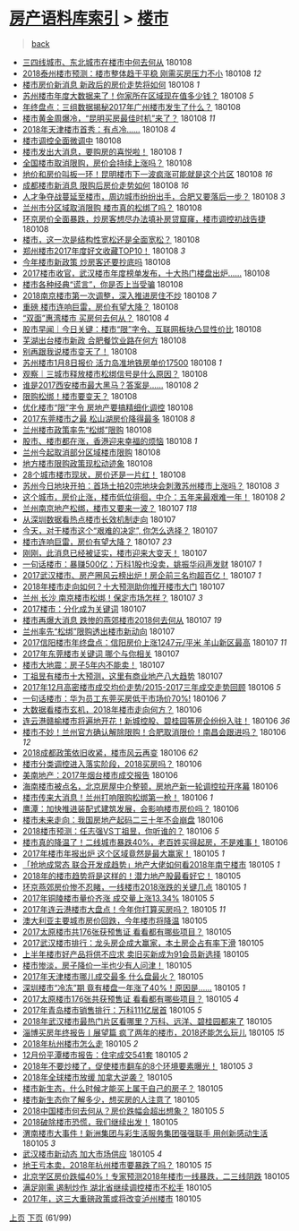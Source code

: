 [房产语料库索引](../../README.md)  > [楼市](楼市.md)
====
> [back](../README.md)

- [三四线城市、东北城市在楼市中何去何从](http://jkwz.applinzi.com/ittc/7056236841483633681.html#%E4%B8%89%E5%9B%9B%E7%BA%BF%E5%9F%8E%E5%B8%82%E3%80%81%E4%B8%9C%E5%8C%97%E5%9F%8E%E5%B8%82%E5%9C%A8%E6%A5%BC%E5%B8%82%E4%B8%AD%E4%BD%95%E5%8E%BB%E4%BD%95%E4%BB%8E) 180108  
- [2018泰州楼市预测：楼市整体趋于平稳 刚需买房压力不小](http://jkwz.applinzi.com/ittc/7056233590776398864.html#2018%E6%B3%B0%E5%B7%9E%E6%A5%BC%E5%B8%82%E9%A2%84%E6%B5%8B%EF%BC%9A%E6%A5%BC%E5%B8%82%E6%95%B4%E4%BD%93%E8%B6%8B%E4%BA%8E%E5%B9%B3%E7%A8%B3+%E5%88%9A%E9%9C%80%E4%B9%B0%E6%88%BF%E5%8E%8B%E5%8A%9B%E4%B8%8D%E5%B0%8F) 180108 *12* 
- [楼市房价新消息 新政后的房价走势将如何](http://jkwz.applinzi.com/ittc/7056223447070278672.html#%E6%A5%BC%E5%B8%82%E6%88%BF%E4%BB%B7%E6%96%B0%E6%B6%88%E6%81%AF+%E6%96%B0%E6%94%BF%E5%90%8E%E7%9A%84%E6%88%BF%E4%BB%B7%E8%B5%B0%E5%8A%BF%E5%B0%86%E5%A6%82%E4%BD%95) 180108 *1* 
- [苏州楼市年度大数据来了！你家所在区域现在值多少钱？](http://jkwz.applinzi.com/ittc/7056222370220475408.html#%E8%8B%8F%E5%B7%9E%E6%A5%BC%E5%B8%82%E5%B9%B4%E5%BA%A6%E5%A4%A7%E6%95%B0%E6%8D%AE%E6%9D%A5%E4%BA%86%EF%BC%81%E4%BD%A0%E5%AE%B6%E6%89%80%E5%9C%A8%E5%8C%BA%E5%9F%9F%E7%8E%B0%E5%9C%A8%E5%80%BC%E5%A4%9A%E5%B0%91%E9%92%B1%EF%BC%9F) 180108 *5* 
- [年终盘点：三组数据揭秘2017年广州楼市发生了什么？](http://jkwz.applinzi.com/ittc/7056221961800123409.html#%E5%B9%B4%E7%BB%88%E7%9B%98%E7%82%B9%EF%BC%9A%E4%B8%89%E7%BB%84%E6%95%B0%E6%8D%AE%E6%8F%AD%E7%A7%982017%E5%B9%B4%E5%B9%BF%E5%B7%9E%E6%A5%BC%E5%B8%82%E5%8F%91%E7%94%9F%E4%BA%86%E4%BB%80%E4%B9%88%EF%BC%9F) 180108  
- [楼市黄金周爆冷，“昆明买房最佳时机”来了？](http://jkwz.applinzi.com/ittc/7056221733592237067.html#%E6%A5%BC%E5%B8%82%E9%BB%84%E9%87%91%E5%91%A8%E7%88%86%E5%86%B7%EF%BC%8C%E2%80%9C%E6%98%86%E6%98%8E%E4%B9%B0%E6%88%BF%E6%9C%80%E4%BD%B3%E6%97%B6%E6%9C%BA%E2%80%9D%E6%9D%A5%E4%BA%86%EF%BC%9F) 180108 *11* 
- [2018年天津楼市首秀：有点冷……](http://jkwz.applinzi.com/ittc/7056220281603884043.html#2018%E5%B9%B4%E5%A4%A9%E6%B4%A5%E6%A5%BC%E5%B8%82%E9%A6%96%E7%A7%80%EF%BC%9A%E6%9C%89%E7%82%B9%E5%86%B7%E2%80%A6%E2%80%A6) 180108 *4* 
- [楼市调控全面微调中](http://jkwz.applinzi.com/ittc/7056214003297027083.html#%E6%A5%BC%E5%B8%82%E8%B0%83%E6%8E%A7%E5%85%A8%E9%9D%A2%E5%BE%AE%E8%B0%83%E4%B8%AD) 180108  
- [楼市发出大消息，要购房的喜悦啦！](http://jkwz.applinzi.com/ittc/7056200845383697419.html#%E6%A5%BC%E5%B8%82%E5%8F%91%E5%87%BA%E5%A4%A7%E6%B6%88%E6%81%AF%EF%BC%8C%E8%A6%81%E8%B4%AD%E6%88%BF%E7%9A%84%E5%96%9C%E6%82%A6%E5%95%A6%EF%BC%81) 180108 *1* 
- [全国楼市取消限购，房价会持续上涨吗？](http://jkwz.applinzi.com/ittc/7056194360528339984.html#%E5%85%A8%E5%9B%BD%E6%A5%BC%E5%B8%82%E5%8F%96%E6%B6%88%E9%99%90%E8%B4%AD%EF%BC%8C%E6%88%BF%E4%BB%B7%E4%BC%9A%E6%8C%81%E7%BB%AD%E4%B8%8A%E6%B6%A8%E5%90%97%EF%BC%9F) 180108  
- [地价和房价叫板一环！昆明楼市下一波疯涨可能就是这个片区](http://jkwz.applinzi.com/ittc/7056189653349041159.html#%E5%9C%B0%E4%BB%B7%E5%92%8C%E6%88%BF%E4%BB%B7%E5%8F%AB%E6%9D%BF%E4%B8%80%E7%8E%AF%EF%BC%81%E6%98%86%E6%98%8E%E6%A5%BC%E5%B8%82%E4%B8%8B%E4%B8%80%E6%B3%A2%E7%96%AF%E6%B6%A8%E5%8F%AF%E8%83%BD%E5%B0%B1%E6%98%AF%E8%BF%99%E4%B8%AA%E7%89%87%E5%8C%BA) 180108 *16* 
- [成都楼市新消息 限购后房价走势如何](http://jkwz.applinzi.com/ittc/7056178224327820295.html#%E6%88%90%E9%83%BD%E6%A5%BC%E5%B8%82%E6%96%B0%E6%B6%88%E6%81%AF+%E9%99%90%E8%B4%AD%E5%90%8E%E6%88%BF%E4%BB%B7%E8%B5%B0%E5%8A%BF%E5%A6%82%E4%BD%95) 180108 *16* 
- [人才争夺战蔓延至楼市，周边城市纷纷出手，合肥又要落后一步？](http://jkwz.applinzi.com/ittc/7056174952095417361.html#%E4%BA%BA%E6%89%8D%E4%BA%89%E5%A4%BA%E6%88%98%E8%94%93%E5%BB%B6%E8%87%B3%E6%A5%BC%E5%B8%82%EF%BC%8C%E5%91%A8%E8%BE%B9%E5%9F%8E%E5%B8%82%E7%BA%B7%E7%BA%B7%E5%87%BA%E6%89%8B%EF%BC%8C%E5%90%88%E8%82%A5%E5%8F%88%E8%A6%81%E8%90%BD%E5%90%8E%E4%B8%80%E6%AD%A5%EF%BC%9F) 180108 *3* 
- [兰州市分区域取消限购 楼市真的松绑了吗？](http://jkwz.applinzi.com/ittc/7056169512997487623.html#%E5%85%B0%E5%B7%9E%E5%B8%82%E5%88%86%E5%8C%BA%E5%9F%9F%E5%8F%96%E6%B6%88%E9%99%90%E8%B4%AD+%E6%A5%BC%E5%B8%82%E7%9C%9F%E7%9A%84%E6%9D%BE%E7%BB%91%E4%BA%86%E5%90%97%EF%BC%9F) 180108  
- [环京房价全面暴跌，炒房客想尽办法填补房贷窟窿，楼市调控初战告捷](http://jkwz.applinzi.com/ittc/7056167145375794183.html#%E7%8E%AF%E4%BA%AC%E6%88%BF%E4%BB%B7%E5%85%A8%E9%9D%A2%E6%9A%B4%E8%B7%8C%EF%BC%8C%E7%82%92%E6%88%BF%E5%AE%A2%E6%83%B3%E5%B0%BD%E5%8A%9E%E6%B3%95%E5%A1%AB%E8%A1%A5%E6%88%BF%E8%B4%B7%E7%AA%9F%E7%AA%BF%EF%BC%8C%E6%A5%BC%E5%B8%82%E8%B0%83%E6%8E%A7%E5%88%9D%E6%88%98%E5%91%8A%E6%8D%B7) 180108  
- [楼市，这一次是结构性宽松还是全面宽松？](http://jkwz.applinzi.com/ittc/7056164951024993286.html#%E6%A5%BC%E5%B8%82%EF%BC%8C%E8%BF%99%E4%B8%80%E6%AC%A1%E6%98%AF%E7%BB%93%E6%9E%84%E6%80%A7%E5%AE%BD%E6%9D%BE%E8%BF%98%E6%98%AF%E5%85%A8%E9%9D%A2%E5%AE%BD%E6%9D%BE%EF%BC%9F) 180108  
- [郑州楼市2017年度好文收藏TOP10！](http://jkwz.applinzi.com/ittc/7056158096794059783.html#%E9%83%91%E5%B7%9E%E6%A5%BC%E5%B8%822017%E5%B9%B4%E5%BA%A6%E5%A5%BD%E6%96%87%E6%94%B6%E8%97%8FTOP10%EF%BC%81) 180108 *3* 
- [今年楼市新政策 炒房客还要抄底吗](http://jkwz.applinzi.com/ittc/7056156726586246154.html#%E4%BB%8A%E5%B9%B4%E6%A5%BC%E5%B8%82%E6%96%B0%E6%94%BF%E7%AD%96+%E7%82%92%E6%88%BF%E5%AE%A2%E8%BF%98%E8%A6%81%E6%8A%84%E5%BA%95%E5%90%97) 180108  
- [2017楼市收官，武汉楼市年度榜单发布，十大热门楼盘出炉……](http://jkwz.applinzi.com/ittc/7056154165993014283.html#2017%E6%A5%BC%E5%B8%82%E6%94%B6%E5%AE%98%EF%BC%8C%E6%AD%A6%E6%B1%89%E6%A5%BC%E5%B8%82%E5%B9%B4%E5%BA%A6%E6%A6%9C%E5%8D%95%E5%8F%91%E5%B8%83%EF%BC%8C%E5%8D%81%E5%A4%A7%E7%83%AD%E9%97%A8%E6%A5%BC%E7%9B%98%E5%87%BA%E7%82%89%E2%80%A6%E2%80%A6) 180108  
- [楼市各种经典“谎言”，你是否上当受骗](http://jkwz.applinzi.com/ittc/7056152801812415495.html#%E6%A5%BC%E5%B8%82%E5%90%84%E7%A7%8D%E7%BB%8F%E5%85%B8%E2%80%9C%E8%B0%8E%E8%A8%80%E2%80%9D%EF%BC%8C%E4%BD%A0%E6%98%AF%E5%90%A6%E4%B8%8A%E5%BD%93%E5%8F%97%E9%AA%97) 180108  
- [2018南京楼市第一次调整，深入推进房住不炒](http://jkwz.applinzi.com/ittc/7056152019952206864.html#2018%E5%8D%97%E4%BA%AC%E6%A5%BC%E5%B8%82%E7%AC%AC%E4%B8%80%E6%AC%A1%E8%B0%83%E6%95%B4%EF%BC%8C%E6%B7%B1%E5%85%A5%E6%8E%A8%E8%BF%9B%E6%88%BF%E4%BD%8F%E4%B8%8D%E7%82%92) 180108 *7* 
- [重磅 楼市连响巨雷，房价有望大降？](http://jkwz.applinzi.com/ittc/7056144303871493137.html#%E9%87%8D%E7%A3%85+%E6%A5%BC%E5%B8%82%E8%BF%9E%E5%93%8D%E5%B7%A8%E9%9B%B7%EF%BC%8C%E6%88%BF%E4%BB%B7%E6%9C%89%E6%9C%9B%E5%A4%A7%E9%99%8D%EF%BC%9F) 180108  
- [“双面”惠湾楼市 买房何去何从？](http://jkwz.applinzi.com/ittc/7056114215373243402.html#%E2%80%9C%E5%8F%8C%E9%9D%A2%E2%80%9D%E6%83%A0%E6%B9%BE%E6%A5%BC%E5%B8%82+%E4%B9%B0%E6%88%BF%E4%BD%95%E5%8E%BB%E4%BD%95%E4%BB%8E%EF%BC%9F) 180108 *4* 
- [股市早闻｜今日关键：楼市“限”字令、互联网板块凸显性价比](http://jkwz.applinzi.com/ittc/7056139618871673873.html#%E8%82%A1%E5%B8%82%E6%97%A9%E9%97%BB%EF%BD%9C%E4%BB%8A%E6%97%A5%E5%85%B3%E9%94%AE%EF%BC%9A%E6%A5%BC%E5%B8%82%E2%80%9C%E9%99%90%E2%80%9D%E5%AD%97%E4%BB%A4%E3%80%81%E4%BA%92%E8%81%94%E7%BD%91%E6%9D%BF%E5%9D%97%E5%87%B8%E6%98%BE%E6%80%A7%E4%BB%B7%E6%AF%94) 180108  
- [芜湖出台楼市新政 合肥餐饮业路在何方](http://jkwz.applinzi.com/ittc/7056137809478288391.html#%E8%8A%9C%E6%B9%96%E5%87%BA%E5%8F%B0%E6%A5%BC%E5%B8%82%E6%96%B0%E6%94%BF+%E5%90%88%E8%82%A5%E9%A4%90%E9%A5%AE%E4%B8%9A%E8%B7%AF%E5%9C%A8%E4%BD%95%E6%96%B9) 180108  
- [别再跟我说楼市变天了！](http://jkwz.applinzi.com/ittc/7056136993044431889.html#%E5%88%AB%E5%86%8D%E8%B7%9F%E6%88%91%E8%AF%B4%E6%A5%BC%E5%B8%82%E5%8F%98%E5%A4%A9%E4%BA%86%EF%BC%81) 180108  
- [苏州楼市1月8日报价 活力岛准地铁房单价17500](http://jkwz.applinzi.com/ittc/7056105779797427210.html#%E8%8B%8F%E5%B7%9E%E6%A5%BC%E5%B8%821%E6%9C%888%E6%97%A5%E6%8A%A5%E4%BB%B7+%E6%B4%BB%E5%8A%9B%E5%B2%9B%E5%87%86%E5%9C%B0%E9%93%81%E6%88%BF%E5%8D%95%E4%BB%B717500) 180108 *1* 
- [观察｜三城市释放楼市松绑信号是什么原因？](http://jkwz.applinzi.com/ittc/7056133789862855686.html#%E8%A7%82%E5%AF%9F%EF%BD%9C%E4%B8%89%E5%9F%8E%E5%B8%82%E9%87%8A%E6%94%BE%E6%A5%BC%E5%B8%82%E6%9D%BE%E7%BB%91%E4%BF%A1%E5%8F%B7%E6%98%AF%E4%BB%80%E4%B9%88%E5%8E%9F%E5%9B%A0%EF%BC%9F) 180108  
- [谁是2017西安楼市最大黑马？答案是……](http://jkwz.applinzi.com/ittc/7056132303707702289.html#%E8%B0%81%E6%98%AF2017%E8%A5%BF%E5%AE%89%E6%A5%BC%E5%B8%82%E6%9C%80%E5%A4%A7%E9%BB%91%E9%A9%AC%EF%BC%9F%E7%AD%94%E6%A1%88%E6%98%AF%E2%80%A6%E2%80%A6) 180108 *2* 
- [限购松绑！楼市要变天？](http://jkwz.applinzi.com/ittc/7056130459107329041.html#%E9%99%90%E8%B4%AD%E6%9D%BE%E7%BB%91%EF%BC%81%E6%A5%BC%E5%B8%82%E8%A6%81%E5%8F%98%E5%A4%A9%EF%BC%9F) 180108  
- [优化楼市“限”字令 房地产要搞精细化调控](http://jkwz.applinzi.com/ittc/7056125596881388550.html#%E4%BC%98%E5%8C%96%E6%A5%BC%E5%B8%82%E2%80%9C%E9%99%90%E2%80%9D%E5%AD%97%E4%BB%A4+%E6%88%BF%E5%9C%B0%E4%BA%A7%E8%A6%81%E6%90%9E%E7%B2%BE%E7%BB%86%E5%8C%96%E8%B0%83%E6%8E%A7) 180108  
- [2017东莞楼市之最 松山湖房价降得最多](http://jkwz.applinzi.com/ittc/7056121998537655302.html#2017%E4%B8%9C%E8%8E%9E%E6%A5%BC%E5%B8%82%E4%B9%8B%E6%9C%80+%E6%9D%BE%E5%B1%B1%E6%B9%96%E6%88%BF%E4%BB%B7%E9%99%8D%E5%BE%97%E6%9C%80%E5%A4%9A) 180108 *8* 
- [兰州楼市政策率先“松绑”限购](http://jkwz.applinzi.com/ittc/7056120447387567121.html#%E5%85%B0%E5%B7%9E%E6%A5%BC%E5%B8%82%E6%94%BF%E7%AD%96%E7%8E%87%E5%85%88%E2%80%9C%E6%9D%BE%E7%BB%91%E2%80%9D%E9%99%90%E8%B4%AD) 180108  
- [股市、楼市都在涨，香港迎来幸福的烦恼](http://jkwz.applinzi.com/ittc/7056118637188875270.html#%E8%82%A1%E5%B8%82%E3%80%81%E6%A5%BC%E5%B8%82%E9%83%BD%E5%9C%A8%E6%B6%A8%EF%BC%8C%E9%A6%99%E6%B8%AF%E8%BF%8E%E6%9D%A5%E5%B9%B8%E7%A6%8F%E7%9A%84%E7%83%A6%E6%81%BC) 180108 *1* 
- [兰州今起取消部分区域楼市限购](http://jkwz.applinzi.com/ittc/7056115989630944273.html#%E5%85%B0%E5%B7%9E%E4%BB%8A%E8%B5%B7%E5%8F%96%E6%B6%88%E9%83%A8%E5%88%86%E5%8C%BA%E5%9F%9F%E6%A5%BC%E5%B8%82%E9%99%90%E8%B4%AD) 180108  
- [地方楼市限购政策现松动迹象](http://jkwz.applinzi.com/ittc/7056103574667265040.html#%E5%9C%B0%E6%96%B9%E6%A5%BC%E5%B8%82%E9%99%90%E8%B4%AD%E6%94%BF%E7%AD%96%E7%8E%B0%E6%9D%BE%E5%8A%A8%E8%BF%B9%E8%B1%A1) 180108  
- [28个城市楼市现状，房价还是一片红！](http://jkwz.applinzi.com/ittc/7055914532503815178.html#28%E4%B8%AA%E5%9F%8E%E5%B8%82%E6%A5%BC%E5%B8%82%E7%8E%B0%E7%8A%B6%EF%BC%8C%E6%88%BF%E4%BB%B7%E8%BF%98%E6%98%AF%E4%B8%80%E7%89%87%E7%BA%A2%EF%BC%81) 180108  
- [苏州今日地块开拍：首场土拍20宗地块会刺激苏州楼市上涨吗？](http://jkwz.applinzi.com/ittc/7055968577624998918.html#%E8%8B%8F%E5%B7%9E%E4%BB%8A%E6%97%A5%E5%9C%B0%E5%9D%97%E5%BC%80%E6%8B%8D%EF%BC%9A%E9%A6%96%E5%9C%BA%E5%9C%9F%E6%8B%8D20%E5%AE%97%E5%9C%B0%E5%9D%97%E4%BC%9A%E5%88%BA%E6%BF%80%E8%8B%8F%E5%B7%9E%E6%A5%BC%E5%B8%82%E4%B8%8A%E6%B6%A8%E5%90%97%EF%BC%9F) 180108 *3* 
- [这个城市，房价止涨，楼市低位徘徊，中介：五年来最艰难一年！](http://jkwz.applinzi.com/ittc/7055992646130992138.html#%E8%BF%99%E4%B8%AA%E5%9F%8E%E5%B8%82%EF%BC%8C%E6%88%BF%E4%BB%B7%E6%AD%A2%E6%B6%A8%EF%BC%8C%E6%A5%BC%E5%B8%82%E4%BD%8E%E4%BD%8D%E5%BE%98%E5%BE%8A%EF%BC%8C%E4%B8%AD%E4%BB%8B%EF%BC%9A%E4%BA%94%E5%B9%B4%E6%9D%A5%E6%9C%80%E8%89%B0%E9%9A%BE%E4%B8%80%E5%B9%B4%EF%BC%81) 180108 *2* 
- [兰州南京地产松绑，楼市又要来一波？](http://jkwz.applinzi.com/ittc/7055986344239563786.html#%E5%85%B0%E5%B7%9E%E5%8D%97%E4%BA%AC%E5%9C%B0%E4%BA%A7%E6%9D%BE%E7%BB%91%EF%BC%8C%E6%A5%BC%E5%B8%82%E5%8F%88%E8%A6%81%E6%9D%A5%E4%B8%80%E6%B3%A2%EF%BC%9F) 180107 *118* 
- [从深圳数据看热点楼市长效机制走向](http://jkwz.applinzi.com/ittc/7055965642337813510.html#%E4%BB%8E%E6%B7%B1%E5%9C%B3%E6%95%B0%E6%8D%AE%E7%9C%8B%E7%83%AD%E7%82%B9%E6%A5%BC%E5%B8%82%E9%95%BF%E6%95%88%E6%9C%BA%E5%88%B6%E8%B5%B0%E5%90%91) 180107  
- [今天，对于楼市这个“艰难的决定”, 你怎么选择？](http://jkwz.applinzi.com/ittc/7055948542277846032.html#%E4%BB%8A%E5%A4%A9%EF%BC%8C%E5%AF%B9%E4%BA%8E%E6%A5%BC%E5%B8%82%E8%BF%99%E4%B8%AA%E2%80%9C%E8%89%B0%E9%9A%BE%E7%9A%84%E5%86%B3%E5%AE%9A%E2%80%9D%2C+%E4%BD%A0%E6%80%8E%E4%B9%88%E9%80%89%E6%8B%A9%EF%BC%9F) 180107  
- [楼市连响巨雷，房价有望大降？](http://jkwz.applinzi.com/ittc/7055941173686830091.html#%E6%A5%BC%E5%B8%82%E8%BF%9E%E5%93%8D%E5%B7%A8%E9%9B%B7%EF%BC%8C%E6%88%BF%E4%BB%B7%E6%9C%89%E6%9C%9B%E5%A4%A7%E9%99%8D%EF%BC%9F) 180107 *23* 
- [刚刚，此消息已经被证实，楼市迎来大变天！](http://jkwz.applinzi.com/ittc/7055919811576464400.html#%E5%88%9A%E5%88%9A%EF%BC%8C%E6%AD%A4%E6%B6%88%E6%81%AF%E5%B7%B2%E7%BB%8F%E8%A2%AB%E8%AF%81%E5%AE%9E%EF%BC%8C%E6%A5%BC%E5%B8%82%E8%BF%8E%E6%9D%A5%E5%A4%A7%E5%8F%98%E5%A4%A9%EF%BC%81) 180107  
- [一句话楼市：暴赚500亿：万科1股也没卖，姚振华闷声发财](http://jkwz.applinzi.com/ittc/7055891799103505415.html#%E4%B8%80%E5%8F%A5%E8%AF%9D%E6%A5%BC%E5%B8%82%EF%BC%9A%E6%9A%B4%E8%B5%9A500%E4%BA%BF%EF%BC%9A%E4%B8%87%E7%A7%911%E8%82%A1%E4%B9%9F%E6%B2%A1%E5%8D%96%EF%BC%8C%E5%A7%9A%E6%8C%AF%E5%8D%8E%E9%97%B7%E5%A3%B0%E5%8F%91%E8%B4%A2) 180107 *1* 
- [2017武汉楼市、房产圈风云榜出炉！房企前三名均超百亿！](http://jkwz.applinzi.com/ittc/7055905730312274954.html#2017%E6%AD%A6%E6%B1%89%E6%A5%BC%E5%B8%82%E3%80%81%E6%88%BF%E4%BA%A7%E5%9C%88%E9%A3%8E%E4%BA%91%E6%A6%9C%E5%87%BA%E7%82%89%EF%BC%81%E6%88%BF%E4%BC%81%E5%89%8D%E4%B8%89%E5%90%8D%E5%9D%87%E8%B6%85%E7%99%BE%E4%BA%BF%EF%BC%81) 180107 *1* 
- [2018年楼市走向如何？十大预测助你推开楼市大门](http://jkwz.applinzi.com/ittc/7055882776820057095.html#2018%E5%B9%B4%E6%A5%BC%E5%B8%82%E8%B5%B0%E5%90%91%E5%A6%82%E4%BD%95%EF%BC%9F%E5%8D%81%E5%A4%A7%E9%A2%84%E6%B5%8B%E5%8A%A9%E4%BD%A0%E6%8E%A8%E5%BC%80%E6%A5%BC%E5%B8%82%E5%A4%A7%E9%97%A8) 180107  
- [兰州 长沙 南京楼市松绑！保定市场怎样？](http://jkwz.applinzi.com/ittc/7055865602919367691.html#%E5%85%B0%E5%B7%9E+%E9%95%BF%E6%B2%99+%E5%8D%97%E4%BA%AC%E6%A5%BC%E5%B8%82%E6%9D%BE%E7%BB%91%EF%BC%81%E4%BF%9D%E5%AE%9A%E5%B8%82%E5%9C%BA%E6%80%8E%E6%A0%B7%EF%BC%9F) 180107 *3* 
- [2017楼市：分化成为关键词](http://jkwz.applinzi.com/ittc/7055845443605365767.html#2017%E6%A5%BC%E5%B8%82%EF%BC%9A%E5%88%86%E5%8C%96%E6%88%90%E4%B8%BA%E5%85%B3%E9%94%AE%E8%AF%8D) 180107  
- [楼市再爆大消息 跌惨的燕郊楼市2018何去何从](http://jkwz.applinzi.com/ittc/7055792702220665863.html#%E6%A5%BC%E5%B8%82%E5%86%8D%E7%88%86%E5%A4%A7%E6%B6%88%E6%81%AF+%E8%B7%8C%E6%83%A8%E7%9A%84%E7%87%95%E9%83%8A%E6%A5%BC%E5%B8%822018%E4%BD%95%E5%8E%BB%E4%BD%95%E4%BB%8E) 180107 *19* 
- [兰州率先“松绑”限购透出楼市新动向](http://jkwz.applinzi.com/ittc/7055779911023723537.html#%E5%85%B0%E5%B7%9E%E7%8E%87%E5%85%88%E2%80%9C%E6%9D%BE%E7%BB%91%E2%80%9D%E9%99%90%E8%B4%AD%E9%80%8F%E5%87%BA%E6%A5%BC%E5%B8%82%E6%96%B0%E5%8A%A8%E5%90%91) 180107  
- [2017信阳楼市年终盘点：信阳房价上涨1247元/平米 羊山新区最高](http://jkwz.applinzi.com/ittc/7055762177607074833.html#2017%E4%BF%A1%E9%98%B3%E6%A5%BC%E5%B8%82%E5%B9%B4%E7%BB%88%E7%9B%98%E7%82%B9%EF%BC%9A%E4%BF%A1%E9%98%B3%E6%88%BF%E4%BB%B7%E4%B8%8A%E6%B6%A81247%E5%85%83%2F%E5%B9%B3%E7%B1%B3+%E7%BE%8A%E5%B1%B1%E6%96%B0%E5%8C%BA%E6%9C%80%E9%AB%98) 180107 *11* 
- [2017年东莞楼市关键词 哪个与你相关](http://jkwz.applinzi.com/ittc/7055757895835059207.html#2017%E5%B9%B4%E4%B8%9C%E8%8E%9E%E6%A5%BC%E5%B8%82%E5%85%B3%E9%94%AE%E8%AF%8D+%E5%93%AA%E4%B8%AA%E4%B8%8E%E4%BD%A0%E7%9B%B8%E5%85%B3) 180107  
- [楼市大地震：房子5年内不能卖！](http://jkwz.applinzi.com/ittc/7055745051508868102.html#%E6%A5%BC%E5%B8%82%E5%A4%A7%E5%9C%B0%E9%9C%87%EF%BC%9A%E6%88%BF%E5%AD%905%E5%B9%B4%E5%86%85%E4%B8%8D%E8%83%BD%E5%8D%96%EF%BC%81) 180107  
- [丁祖昱有楼市十大预测，这里有商业地产八大趋势](http://jkwz.applinzi.com/ittc/7055722156522996753.html#%E4%B8%81%E7%A5%96%E6%98%B1%E6%9C%89%E6%A5%BC%E5%B8%82%E5%8D%81%E5%A4%A7%E9%A2%84%E6%B5%8B%EF%BC%8C%E8%BF%99%E9%87%8C%E6%9C%89%E5%95%86%E4%B8%9A%E5%9C%B0%E4%BA%A7%E5%85%AB%E5%A4%A7%E8%B6%8B%E5%8A%BF) 180107  
- [2017年12月高密楼市成交均价走势/2015-2017三年成交走势回顾](http://jkwz.applinzi.com/ittc/7055499538146526215.html#2017%E5%B9%B412%E6%9C%88%E9%AB%98%E5%AF%86%E6%A5%BC%E5%B8%82%E6%88%90%E4%BA%A4%E5%9D%87%E4%BB%B7%E8%B5%B0%E5%8A%BF%2F2015-2017%E4%B8%89%E5%B9%B4%E6%88%90%E4%BA%A4%E8%B5%B0%E5%8A%BF%E5%9B%9E%E9%A1%BE) 180106 *5* 
- [一句话楼市：华为员工东莞买房低于市场价70%!](http://jkwz.applinzi.com/ittc/7055490990054310929.html#%E4%B8%80%E5%8F%A5%E8%AF%9D%E6%A5%BC%E5%B8%82%EF%BC%9A%E5%8D%8E%E4%B8%BA%E5%91%98%E5%B7%A5%E4%B8%9C%E8%8E%9E%E4%B9%B0%E6%88%BF%E4%BD%8E%E4%BA%8E%E5%B8%82%E5%9C%BA%E4%BB%B770%25%21) 180106 *7* 
- [大数据看楼市玄机，2018年楼市走向何方？](http://jkwz.applinzi.com/ittc/7055462216076100618.html#%E5%A4%A7%E6%95%B0%E6%8D%AE%E7%9C%8B%E6%A5%BC%E5%B8%82%E7%8E%84%E6%9C%BA%EF%BC%8C2018%E5%B9%B4%E6%A5%BC%E5%B8%82%E8%B5%B0%E5%90%91%E4%BD%95%E6%96%B9%EF%BC%9F) 180106  
- [连云港赣榆楼市将遍地开花！新城控股、碧桂园等房企纷纷入驻！](http://jkwz.applinzi.com/ittc/7055440521680389131.html#%E8%BF%9E%E4%BA%91%E6%B8%AF%E8%B5%A3%E6%A6%86%E6%A5%BC%E5%B8%82%E5%B0%86%E9%81%8D%E5%9C%B0%E5%BC%80%E8%8A%B1%EF%BC%81%E6%96%B0%E5%9F%8E%E6%8E%A7%E8%82%A1%E3%80%81%E7%A2%A7%E6%A1%82%E5%9B%AD%E7%AD%89%E6%88%BF%E4%BC%81%E7%BA%B7%E7%BA%B7%E5%85%A5%E9%A9%BB%EF%BC%81) 180106 *36* 
- [楼市不妙！兰州官方确认解除限购！合肥取消限价！南昌会跟进吗？](http://jkwz.applinzi.com/ittc/7055431825915118602.html#%E6%A5%BC%E5%B8%82%E4%B8%8D%E5%A6%99%EF%BC%81%E5%85%B0%E5%B7%9E%E5%AE%98%E6%96%B9%E7%A1%AE%E8%AE%A4%E8%A7%A3%E9%99%A4%E9%99%90%E8%B4%AD%EF%BC%81%E5%90%88%E8%82%A5%E5%8F%96%E6%B6%88%E9%99%90%E4%BB%B7%EF%BC%81%E5%8D%97%E6%98%8C%E4%BC%9A%E8%B7%9F%E8%BF%9B%E5%90%97%EF%BC%9F) 180106 *12* 
- [2018成都政策依旧收紧，楼市风云再变](http://jkwz.applinzi.com/ittc/7055431263333123079.html#2018%E6%88%90%E9%83%BD%E6%94%BF%E7%AD%96%E4%BE%9D%E6%97%A7%E6%94%B6%E7%B4%A7%EF%BC%8C%E6%A5%BC%E5%B8%82%E9%A3%8E%E4%BA%91%E5%86%8D%E5%8F%98) 180106 *62* 
- [楼市分类调控进入落实阶段，2018买房吗？](http://jkwz.applinzi.com/ittc/7055427920430892049.html#%E6%A5%BC%E5%B8%82%E5%88%86%E7%B1%BB%E8%B0%83%E6%8E%A7%E8%BF%9B%E5%85%A5%E8%90%BD%E5%AE%9E%E9%98%B6%E6%AE%B5%EF%BC%8C2018%E4%B9%B0%E6%88%BF%E5%90%97%EF%BC%9F) 180106  
- [美南地产：2017年烟台楼市成交报告](http://jkwz.applinzi.com/ittc/7055423760469853194.html#%E7%BE%8E%E5%8D%97%E5%9C%B0%E4%BA%A7%EF%BC%9A2017%E5%B9%B4%E7%83%9F%E5%8F%B0%E6%A5%BC%E5%B8%82%E6%88%90%E4%BA%A4%E6%8A%A5%E5%91%8A) 180106  
- [海南楼市被点名，北京房屋中介整顿，房地产新一轮调控拉开序幕](http://jkwz.applinzi.com/ittc/7055415556834853905.html#%E6%B5%B7%E5%8D%97%E6%A5%BC%E5%B8%82%E8%A2%AB%E7%82%B9%E5%90%8D%EF%BC%8C%E5%8C%97%E4%BA%AC%E6%88%BF%E5%B1%8B%E4%B8%AD%E4%BB%8B%E6%95%B4%E9%A1%BF%EF%BC%8C%E6%88%BF%E5%9C%B0%E4%BA%A7%E6%96%B0%E4%B8%80%E8%BD%AE%E8%B0%83%E6%8E%A7%E6%8B%89%E5%BC%80%E5%BA%8F%E5%B9%95) 180106  
- [楼市传来大消息！兰州打响限购松绑第一枪！](http://jkwz.applinzi.com/ittc/7055403163471840262.html#%E6%A5%BC%E5%B8%82%E4%BC%A0%E6%9D%A5%E5%A4%A7%E6%B6%88%E6%81%AF%EF%BC%81%E5%85%B0%E5%B7%9E%E6%89%93%E5%93%8D%E9%99%90%E8%B4%AD%E6%9D%BE%E7%BB%91%E7%AC%AC%E4%B8%80%E6%9E%AA%EF%BC%81) 180106 *1* 
- [鹰潭：加快推进装配式建筑发展，会影响楼市房价吗？](http://jkwz.applinzi.com/ittc/7055378611832357895.html#%E9%B9%B0%E6%BD%AD%EF%BC%9A%E5%8A%A0%E5%BF%AB%E6%8E%A8%E8%BF%9B%E8%A3%85%E9%85%8D%E5%BC%8F%E5%BB%BA%E7%AD%91%E5%8F%91%E5%B1%95%EF%BC%8C%E4%BC%9A%E5%BD%B1%E5%93%8D%E6%A5%BC%E5%B8%82%E6%88%BF%E4%BB%B7%E5%90%97%EF%BC%9F) 180106  
- [楼市未来走向：我国房地产起码二三十年不会崩盘](http://jkwz.applinzi.com/ittc/7055226178728625163.html#%E6%A5%BC%E5%B8%82%E6%9C%AA%E6%9D%A5%E8%B5%B0%E5%90%91%EF%BC%9A%E6%88%91%E5%9B%BD%E6%88%BF%E5%9C%B0%E4%BA%A7%E8%B5%B7%E7%A0%81%E4%BA%8C%E4%B8%89%E5%8D%81%E5%B9%B4%E4%B8%8D%E4%BC%9A%E5%B4%A9%E7%9B%98) 180106  
- [2018楼市预测：任志强VS丁祖昱，你听谁的？](http://jkwz.applinzi.com/ittc/7055254238987289610.html#2018%E6%A5%BC%E5%B8%82%E9%A2%84%E6%B5%8B%EF%BC%9A%E4%BB%BB%E5%BF%97%E5%BC%BAVS%E4%B8%81%E7%A5%96%E6%98%B1%EF%BC%8C%E4%BD%A0%E5%90%AC%E8%B0%81%E7%9A%84%EF%BC%9F) 180106 *5* 
- [楼市真的降温了！二线城市暴跌40%，老百姓买得起房，不是难事！](http://jkwz.applinzi.com/ittc/7055250643973833734.html#%E6%A5%BC%E5%B8%82%E7%9C%9F%E7%9A%84%E9%99%8D%E6%B8%A9%E4%BA%86%EF%BC%81%E4%BA%8C%E7%BA%BF%E5%9F%8E%E5%B8%82%E6%9A%B4%E8%B7%8C40%25%EF%BC%8C%E8%80%81%E7%99%BE%E5%A7%93%E4%B9%B0%E5%BE%97%E8%B5%B7%E6%88%BF%EF%BC%8C%E4%B8%8D%E6%98%AF%E9%9A%BE%E4%BA%8B%EF%BC%81) 180106  
- [2017年楼市年报出炉 这个区域竟然是最大赢家！](http://jkwz.applinzi.com/ittc/7055232854621946886.html#2017%E5%B9%B4%E6%A5%BC%E5%B8%82%E5%B9%B4%E6%8A%A5%E5%87%BA%E7%82%89+%E8%BF%99%E4%B8%AA%E5%8C%BA%E5%9F%9F%E7%AB%9F%E7%84%B6%E6%98%AF%E6%9C%80%E5%A4%A7%E8%B5%A2%E5%AE%B6%EF%BC%81) 180105 *1* 
- [「抢地成常态 联合开发成趋势」地产大佬如何看2018年南宁楼市](http://jkwz.applinzi.com/ittc/7055218606583841809.html#%E3%80%8C%E6%8A%A2%E5%9C%B0%E6%88%90%E5%B8%B8%E6%80%81+%E8%81%94%E5%90%88%E5%BC%80%E5%8F%91%E6%88%90%E8%B6%8B%E5%8A%BF%E3%80%8D%E5%9C%B0%E4%BA%A7%E5%A4%A7%E4%BD%AC%E5%A6%82%E4%BD%95%E7%9C%8B2018%E5%B9%B4%E5%8D%97%E5%AE%81%E6%A5%BC%E5%B8%82) 180105 *1* 
- [2018年的楼市趋势将是这样的！潜力地产股最看好它！](http://jkwz.applinzi.com/ittc/7055217947050509323.html#2018%E5%B9%B4%E7%9A%84%E6%A5%BC%E5%B8%82%E8%B6%8B%E5%8A%BF%E5%B0%86%E6%98%AF%E8%BF%99%E6%A0%B7%E7%9A%84%EF%BC%81%E6%BD%9C%E5%8A%9B%E5%9C%B0%E4%BA%A7%E8%82%A1%E6%9C%80%E7%9C%8B%E5%A5%BD%E5%AE%83%EF%BC%81) 180105  
- [环京燕郊房价惨不忍睹，一线楼市2018涨跌的关键几点](http://jkwz.applinzi.com/ittc/7055215034924270598.html#%E7%8E%AF%E4%BA%AC%E7%87%95%E9%83%8A%E6%88%BF%E4%BB%B7%E6%83%A8%E4%B8%8D%E5%BF%8D%E7%9D%B9%EF%BC%8C%E4%B8%80%E7%BA%BF%E6%A5%BC%E5%B8%822018%E6%B6%A8%E8%B7%8C%E7%9A%84%E5%85%B3%E9%94%AE%E5%87%A0%E7%82%B9) 180105 *1* 
- [2017年铜陵楼市量价齐涨 成交量上涨13.34%](http://jkwz.applinzi.com/ittc/7055171021127025674.html#2017%E5%B9%B4%E9%93%9C%E9%99%B5%E6%A5%BC%E5%B8%82%E9%87%8F%E4%BB%B7%E9%BD%90%E6%B6%A8+%E6%88%90%E4%BA%A4%E9%87%8F%E4%B8%8A%E6%B6%A813.34%25) 180105 *5* 
- [2017年连云港楼市大盘点！今年你打算买房吗？](http://jkwz.applinzi.com/ittc/7055153131858428945.html#2017%E5%B9%B4%E8%BF%9E%E4%BA%91%E6%B8%AF%E6%A5%BC%E5%B8%82%E5%A4%A7%E7%9B%98%E7%82%B9%EF%BC%81%E4%BB%8A%E5%B9%B4%E4%BD%A0%E6%89%93%E7%AE%97%E4%B9%B0%E6%88%BF%E5%90%97%EF%BC%9F) 180105 *11* 
- [澳大利亚主要城市房价回跌，今年楼市将降温](http://jkwz.applinzi.com/ittc/7055144847374025745.html#%E6%BE%B3%E5%A4%A7%E5%88%A9%E4%BA%9A%E4%B8%BB%E8%A6%81%E5%9F%8E%E5%B8%82%E6%88%BF%E4%BB%B7%E5%9B%9E%E8%B7%8C%EF%BC%8C%E4%BB%8A%E5%B9%B4%E6%A5%BC%E5%B8%82%E5%B0%86%E9%99%8D%E6%B8%A9) 180105  
- [2017太原楼市共176张获预售证 看看都有哪些项目？](http://jkwz.applinzi.com/ittc/7055144890533413894.html#2017%E5%A4%AA%E5%8E%9F%E6%A5%BC%E5%B8%82%E5%85%B1176%E5%BC%A0%E8%8E%B7%E9%A2%84%E5%94%AE%E8%AF%81+%E7%9C%8B%E7%9C%8B%E9%83%BD%E6%9C%89%E5%93%AA%E4%BA%9B%E9%A1%B9%E7%9B%AE%EF%BC%9F) 180105  
- [2017武汉楼市排行：龙头房企成大赢家，本土房企占有率下滑](http://jkwz.applinzi.com/ittc/7055144543786107914.html#2017%E6%AD%A6%E6%B1%89%E6%A5%BC%E5%B8%82%E6%8E%92%E8%A1%8C%EF%BC%9A%E9%BE%99%E5%A4%B4%E6%88%BF%E4%BC%81%E6%88%90%E5%A4%A7%E8%B5%A2%E5%AE%B6%EF%BC%8C%E6%9C%AC%E5%9C%9F%E6%88%BF%E4%BC%81%E5%8D%A0%E6%9C%89%E7%8E%87%E4%B8%8B%E6%BB%91) 180105  
- [上半年楼市好产品将供不应求 卖旧买新成为91会员新选择](http://jkwz.applinzi.com/ittc/7055143595563025415.html#%E4%B8%8A%E5%8D%8A%E5%B9%B4%E6%A5%BC%E5%B8%82%E5%A5%BD%E4%BA%A7%E5%93%81%E5%B0%86%E4%BE%9B%E4%B8%8D%E5%BA%94%E6%B1%82+%E5%8D%96%E6%97%A7%E4%B9%B0%E6%96%B0%E6%88%90%E4%B8%BA91%E4%BC%9A%E5%91%98%E6%96%B0%E9%80%89%E6%8B%A9) 180105  
- [楼市惨淡，房子降价一半也少有人问津！](http://jkwz.applinzi.com/ittc/7055136117521646598.html#%E6%A5%BC%E5%B8%82%E6%83%A8%E6%B7%A1%EF%BC%8C%E6%88%BF%E5%AD%90%E9%99%8D%E4%BB%B7%E4%B8%80%E5%8D%8A%E4%B9%9F%E5%B0%91%E6%9C%89%E4%BA%BA%E9%97%AE%E6%B4%A5%EF%BC%81) 180105  
- [2017年天津楼市哪儿成交最多 什么盘最火？](http://jkwz.applinzi.com/ittc/7055132164805362705.html#2017%E5%B9%B4%E5%A4%A9%E6%B4%A5%E6%A5%BC%E5%B8%82%E5%93%AA%E5%84%BF%E6%88%90%E4%BA%A4%E6%9C%80%E5%A4%9A+%E4%BB%80%E4%B9%88%E7%9B%98%E6%9C%80%E7%81%AB%EF%BC%9F) 180105  
- [深圳楼市“冷冻”期 竟有楼盘一年涨了40%！原因是……](http://jkwz.applinzi.com/ittc/7055132048237265936.html#%E6%B7%B1%E5%9C%B3%E6%A5%BC%E5%B8%82%E2%80%9C%E5%86%B7%E5%86%BB%E2%80%9D%E6%9C%9F+%E7%AB%9F%E6%9C%89%E6%A5%BC%E7%9B%98%E4%B8%80%E5%B9%B4%E6%B6%A8%E4%BA%8640%25%EF%BC%81%E5%8E%9F%E5%9B%A0%E6%98%AF%E2%80%A6%E2%80%A6) 180105 *1* 
- [2017太原楼市176张共获预售证 看看都有哪些项目？](http://jkwz.applinzi.com/ittc/7055131474645222410.html#2017%E5%A4%AA%E5%8E%9F%E6%A5%BC%E5%B8%82176%E5%BC%A0%E5%85%B1%E8%8E%B7%E9%A2%84%E5%94%AE%E8%AF%81+%E7%9C%8B%E7%9C%8B%E9%83%BD%E6%9C%89%E5%93%AA%E4%BA%9B%E9%A1%B9%E7%9B%AE%EF%BC%9F) 180105 *4* 
- [2017年青岛楼市销售排行：万科111亿居首](http://jkwz.applinzi.com/ittc/7055129716032275466.html#2017%E5%B9%B4%E9%9D%92%E5%B2%9B%E6%A5%BC%E5%B8%82%E9%94%80%E5%94%AE%E6%8E%92%E8%A1%8C%EF%BC%9A%E4%B8%87%E7%A7%91111%E4%BA%BF%E5%B1%85%E9%A6%96) 180105 *5* 
- [2018年武汉楼市最热门片区看哪里？万科、远洋、碧桂园都来了](http://jkwz.applinzi.com/ittc/7055123302681412624.html#2018%E5%B9%B4%E6%AD%A6%E6%B1%89%E6%A5%BC%E5%B8%82%E6%9C%80%E7%83%AD%E9%97%A8%E7%89%87%E5%8C%BA%E7%9C%8B%E5%93%AA%E9%87%8C%EF%BC%9F%E4%B8%87%E7%A7%91%E3%80%81%E8%BF%9C%E6%B4%8B%E3%80%81%E7%A2%A7%E6%A1%82%E5%9B%AD%E9%83%BD%E6%9D%A5%E4%BA%86) 180105  
- [淄博买房年终报告丨展望篇 疯了两年的楼市，2018还能怎么玩儿](http://jkwz.applinzi.com/ittc/7055122309965153296.html#%E6%B7%84%E5%8D%9A%E4%B9%B0%E6%88%BF%E5%B9%B4%E7%BB%88%E6%8A%A5%E5%91%8A%E4%B8%A8%E5%B1%95%E6%9C%9B%E7%AF%87+%E7%96%AF%E4%BA%86%E4%B8%A4%E5%B9%B4%E7%9A%84%E6%A5%BC%E5%B8%82%EF%BC%8C2018%E8%BF%98%E8%83%BD%E6%80%8E%E4%B9%88%E7%8E%A9%E5%84%BF) 180105 *15* 
- [2018年杭州楼市怎么走](http://jkwz.applinzi.com/ittc/7055118296167220240.html#2018%E5%B9%B4%E6%9D%AD%E5%B7%9E%E6%A5%BC%E5%B8%82%E6%80%8E%E4%B9%88%E8%B5%B0) 180105 *2* 
- [12月份平潭楼市报告：住宅成交541套](http://jkwz.applinzi.com/ittc/7055117682653791248.html#12%E6%9C%88%E4%BB%BD%E5%B9%B3%E6%BD%AD%E6%A5%BC%E5%B8%82%E6%8A%A5%E5%91%8A%EF%BC%9A%E4%BD%8F%E5%AE%85%E6%88%90%E4%BA%A4541%E5%A5%97) 180105 *2* 
- [2018年不要炒楼了，促使楼市翻车的8个环境要素曝光！](http://jkwz.applinzi.com/ittc/7055112531914261510.html#2018%E5%B9%B4%E4%B8%8D%E8%A6%81%E7%82%92%E6%A5%BC%E4%BA%86%EF%BC%8C%E4%BF%83%E4%BD%BF%E6%A5%BC%E5%B8%82%E7%BF%BB%E8%BD%A6%E7%9A%848%E4%B8%AA%E7%8E%AF%E5%A2%83%E8%A6%81%E7%B4%A0%E6%9B%9D%E5%85%89%EF%BC%81) 180105 *3* 
- [2018年全球楼市放缓 加拿大逆袭？](http://jkwz.applinzi.com/ittc/7055107347431556113.html#2018%E5%B9%B4%E5%85%A8%E7%90%83%E6%A5%BC%E5%B8%82%E6%94%BE%E7%BC%93+%E5%8A%A0%E6%8B%BF%E5%A4%A7%E9%80%86%E8%A2%AD%EF%BC%9F) 180105  
- [楼市新生态，什么时候才能买上属于自己的房子？](http://jkwz.applinzi.com/ittc/7055091653197431814.html#%E6%A5%BC%E5%B8%82%E6%96%B0%E7%94%9F%E6%80%81%EF%BC%8C%E4%BB%80%E4%B9%88%E6%97%B6%E5%80%99%E6%89%8D%E8%83%BD%E4%B9%B0%E4%B8%8A%E5%B1%9E%E4%BA%8E%E8%87%AA%E5%B7%B1%E7%9A%84%E6%88%BF%E5%AD%90%EF%BC%9F) 180105  
- [楼市新生态你了解多少，想买房的人注意了](http://jkwz.applinzi.com/ittc/7055088853583397894.html#%E6%A5%BC%E5%B8%82%E6%96%B0%E7%94%9F%E6%80%81%E4%BD%A0%E4%BA%86%E8%A7%A3%E5%A4%9A%E5%B0%91%EF%BC%8C%E6%83%B3%E4%B9%B0%E6%88%BF%E7%9A%84%E4%BA%BA%E6%B3%A8%E6%84%8F%E4%BA%86) 180105  
- [2018中国楼市何去何从？房价跌幅会超出想象？](http://jkwz.applinzi.com/ittc/7055088564377748491.html#2018%E4%B8%AD%E5%9B%BD%E6%A5%BC%E5%B8%82%E4%BD%95%E5%8E%BB%E4%BD%95%E4%BB%8E%EF%BC%9F%E6%88%BF%E4%BB%B7%E8%B7%8C%E5%B9%85%E4%BC%9A%E8%B6%85%E5%87%BA%E6%83%B3%E8%B1%A1%EF%BC%9F) 180105 *5* 
- [2018破除楼市恐慌，我们继续出发！](http://jkwz.applinzi.com/ittc/7055085446189548561.html#2018%E7%A0%B4%E9%99%A4%E6%A5%BC%E5%B8%82%E6%81%90%E6%85%8C%EF%BC%8C%E6%88%91%E4%BB%AC%E7%BB%A7%E7%BB%AD%E5%87%BA%E5%8F%91%EF%BC%81) 180105  
- [渭南楼市大事件！新洲集团与彩生活服务集团强强联手 用创新感动生活](http://jkwz.applinzi.com/ittc/7055058061486457866.html#%E6%B8%AD%E5%8D%97%E6%A5%BC%E5%B8%82%E5%A4%A7%E4%BA%8B%E4%BB%B6%EF%BC%81%E6%96%B0%E6%B4%B2%E9%9B%86%E5%9B%A2%E4%B8%8E%E5%BD%A9%E7%94%9F%E6%B4%BB%E6%9C%8D%E5%8A%A1%E9%9B%86%E5%9B%A2%E5%BC%BA%E5%BC%BA%E8%81%94%E6%89%8B+%E7%94%A8%E5%88%9B%E6%96%B0%E6%84%9F%E5%8A%A8%E7%94%9F%E6%B4%BB) 180105 *3* 
- [武汉楼市新动态 加大市场供应](http://jkwz.applinzi.com/ittc/7055064692832076816.html#%E6%AD%A6%E6%B1%89%E6%A5%BC%E5%B8%82%E6%96%B0%E5%8A%A8%E6%80%81+%E5%8A%A0%E5%A4%A7%E5%B8%82%E5%9C%BA%E4%BE%9B%E5%BA%94) 180105 *4* 
- [地王亏本卖，2018年杭州楼市要暴跌了吗？](http://jkwz.applinzi.com/ittc/7055062667440423947.html#%E5%9C%B0%E7%8E%8B%E4%BA%8F%E6%9C%AC%E5%8D%96%EF%BC%8C2018%E5%B9%B4%E6%9D%AD%E5%B7%9E%E6%A5%BC%E5%B8%82%E8%A6%81%E6%9A%B4%E8%B7%8C%E4%BA%86%E5%90%97%EF%BC%9F) 180105 *15* 
- [北京学区房价跌幅40%！专家预测2018年楼市一线暴跌，二三线阴跌](http://jkwz.applinzi.com/ittc/7055056988247950346.html#%E5%8C%97%E4%BA%AC%E5%AD%A6%E5%8C%BA%E6%88%BF%E4%BB%B7%E8%B7%8C%E5%B9%8540%25%EF%BC%81%E4%B8%93%E5%AE%B6%E9%A2%84%E6%B5%8B2018%E5%B9%B4%E6%A5%BC%E5%B8%82%E4%B8%80%E7%BA%BF%E6%9A%B4%E8%B7%8C%EF%BC%8C%E4%BA%8C%E4%B8%89%E7%BA%BF%E9%98%B4%E8%B7%8C) 180105  
- [满足刚需 遏制炒作 湖北省继续调控楼市不松手](http://jkwz.applinzi.com/ittc/7055057774147273745.html#%E6%BB%A1%E8%B6%B3%E5%88%9A%E9%9C%80+%E9%81%8F%E5%88%B6%E7%82%92%E4%BD%9C+%E6%B9%96%E5%8C%97%E7%9C%81%E7%BB%A7%E7%BB%AD%E8%B0%83%E6%8E%A7%E6%A5%BC%E5%B8%82%E4%B8%8D%E6%9D%BE%E6%89%8B) 180105  
- [2017年，这三大重磅政策或将改变泸州楼市](http://jkwz.applinzi.com/ittc/7055051524147774480.html#2017%E5%B9%B4%EF%BC%8C%E8%BF%99%E4%B8%89%E5%A4%A7%E9%87%8D%E7%A3%85%E6%94%BF%E7%AD%96%E6%88%96%E5%B0%86%E6%94%B9%E5%8F%98%E6%B3%B8%E5%B7%9E%E6%A5%BC%E5%B8%82) 180105  


 [上页](楼市62.md) [下页](楼市60.md)          (61/99)